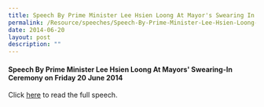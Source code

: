 ```yaml
---
title: Speech By Prime Minister Lee Hsien Loong At Mayor's Swearing In Ceremony
permalink: /Resource/speeches/Speech-By-Prime-Minister-Lee-Hsien-Loong-At-Mayors-SwearingIn-Ceremony
date: 2014-06-20
layout: post
description: ""
---
```

#### Speech By Prime Minister Lee Hsien Loong At Mayors' Swearing-In Ceremony on Friday 20 June 2014

Click [here](/files/NewsRoom/speech-by-prime-minister-lee-hsien-loong-at-mayors-swearingin-ceremony-on-friday-20-june-2014.pdf) to read the full speech.